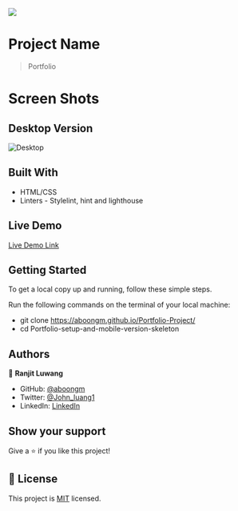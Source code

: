 ![](https://img.shields.io/badge/Microverse-blueviolet)

# Project Name

> Portfolio

# Screen Shots

## Desktop Version

![Desktop](https://user-images.githubusercontent.com/49184579/188479498-a754ad35-b697-4bae-8b22-313caae9fc4c.png)

## Built With

- HTML/CSS
- Linters - Stylelint, hint and lighthouse

## Live Demo

[Live Demo Link](https://aboongm.github.io/Portfolio-Project/)

## Getting Started

To get a local copy up and running, follow these simple steps.

Run the following commands on the terminal of your local machine:

- git clone https://aboongm.github.io/Portfolio-Project/
- cd Portfolio-setup-and-mobile-version-skeleton

## Authors

👤 **Ranjit Luwang**

- GitHub: [@aboongm](https://github.com/aboongm)
- Twitter: [@John_luang1](https://twitter.com/John_luang1)
- LinkedIn: [LinkedIn](https://www.linkedin.com/in/mayengbam-ranjit-luwang-31962418/)

## Show your support

Give a ⭐️ if you like this project!

## 📝 License

This project is [MIT](./MIT.md) licensed.
